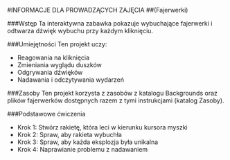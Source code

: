 #INFORMACJE DLA PROWADZĄCYCH ZAJĘCIA
##(Fajerwerki)

###Wstęp
Ta interaktywna zabawka pokazuje wybuchające fajerwerki i odtwarza dźwięk wybuchu przy każdym kliknięciu. 

###Umiejętności
Ten projekt uczy:
* Reagowania na kliknięcia
* Zmieniania wyglądu duszków
* Odgrywania dźwięków
* Nadawania i odczytywania wydarzeń

###Zasoby
Ten projekt korzysta z zasobów z katalogu Backgrounds oraz plików fajerwerków dostępnych razem z tymi instrukcjami (katalog Zasoby).

###Podstawowe ćwiczenia
* Krok 1: Stwórz rakietę, która leci w kierunku kursora myszki
* Krok 2: Spraw, aby rakieta wybuchła
* Krok 3: Spraw, aby każda eksplozja była unikalna
* Krok 4: Naprawianie problemu z nadawaniem
